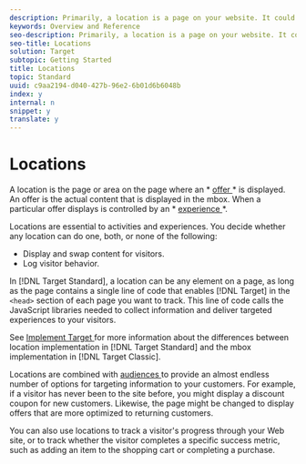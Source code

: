 ```yaml
---
description: Primarily, a location is a page on your website. It could also refer to a place in a mobile app, an email, or any other place where you run an optimization.
keywords: Overview and Reference
seo-description: Primarily, a location is a page on your website. It could also refer to a place in a mobile app, an email, or any other place where you run an optimization.
seo-title: Locations
solution: Target
subtopic: Getting Started
title: Locations
topic: Standard
uuid: c9aa2194-d040-427b-96e2-6b01d6b6048b
index: y
internal: n
snippet: y
translate: y
---
```


# Locations

A location is the page or area on the page where an * [ offer ](../c_intro/c_offers.md#concept_40CA4EEBF72C430395ADB96C3A3D7DF4)* is displayed. An offer is the actual content that is displayed in the mbox. When a particular offer displays is controlled by an * [ experience ](../c_intro/c_experience.md#concept_B91F0F36E9F24AA58A3C6BC0A02871E8)*. 

Locations are essential to activities and experiences. You decide whether any location can do one, both, or none of the following: 


* Display and swap content for visitors.
* Log visitor behavior.


In [!DNL  Target Standard], a location can be any element on a page, as long as the page contains a single line of code that enables [!DNL  Target] in the ` <head>` section of each page you want to track. This line of code calls the JavaScript libraries needed to collect information and deliver targeted experiences to your visitors. 

See [ Implement Target ](../c_seting_up_target/c_implementing_target/c_target-implement.md#concept_60B748DE4293488F917E8F1FA4C7E9EB) for more information about the differences between location implementation in [!DNL  Target Standard] and the mbox implementation in [!DNL  Target Classic]. 

Locations are combined with [ audiences ](../c_intro/c_about_segments.md#concept_7CC998E8AC9C44F2926435D171361774) to provide an almost endless number of options for targeting information to your customers. For example, if a visitor has never been to the site before, you might display a discount coupon for new customers. Likewise, the page might be changed to display offers that are more optimized to returning customers. 

You can also use locations to track a visitor's progress through your Web site, or to track whether the visitor completes a specific success metric, such as adding an item to the shopping cart or completing a purchase. 
